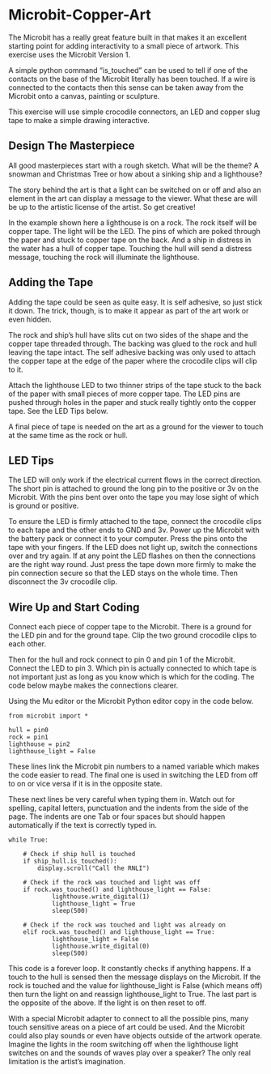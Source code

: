 # Microbit-Copper-Art

The Microbit has a really great feature built in that makes it an excellent starting point for adding interactivity to a small piece of artwork. This exercise uses the Microbit Version 1.

A simple python command “is_touched” can be used to tell if one of the contacts on the base of the Microbit literally has been touched. If a wire is connected to the contacts then this sense can be taken away from the Microbit onto a canvas, painting or sculpture.

This exercise will use simple crocodile connectors, an LED and copper slug tape to make a simple drawing interactive.

## Design The Masterpiece

All good masterpieces start with a rough sketch. What will be the theme? A snowman and Christmas Tree or how about a sinking ship and a lighthouse?

The story behind the art is that a light can be switched on or off and also an element in the art can display a message to the viewer. What these are will be up to the artistic license of the artist. So get creative!

In the example shown here a lighthouse is on a rock. The rock itself will be copper tape. The light will be the LED. The pins of which are poked through the paper and stuck to copper tape on the back. And a ship in distress in the water has a hull of copper tape. Touching the hull will send a distress message, touching the rock will illuminate the lighthouse.

## Adding the Tape

Adding the tape could be seen as quite easy. It is self adhesive, so just stick it down. The trick, though, is to make it appear as part of the art work or even hidden.

The rock and ship’s hull have slits cut on two sides of the shape and the copper tape threaded through. The backing was glued to the rock and hull leaving the tape intact. The self adhesive backing was only used to attach the copper tape at the edge of the paper where the crocodile clips will clip to it.

Attach the lighthouse LED to two thinner strips of the tape stuck to the back of the paper with small pieces of more copper tape. The LED pins are pushed through holes in the paper and stuck really tightly onto the copper tape. See the LED Tips below.

A final piece of tape is needed on the art as a ground for the viewer to touch at the same time as the rock or hull.

## LED Tips

The LED will only work if the electrical current flows in the correct direction. The short pin is attached to ground the long pin to the positive or 3v on the Microbit. With the pins bent over onto the tape you may lose sight of which is ground or positive.

To ensure the LED is firmly attached to the tape, connect the crocodile clips to each tape and the other ends to GND and 3v. Power up the Microbit with the battery pack or connect it to your computer. Press the pins onto the tape with your fingers. If the LED does not light up, switch the connections over and try again. If at any point the LED flashes on then the connections are the right way round. Just press the tape down more firmly to make the pin connection secure so that the LED stays on the whole time. Then disconnect the 3v crocodile clip.

## Wire Up and Start Coding

Connect each piece of copper tape to the Microbit. There is a ground for the LED pin and for the ground tape. Clip the two ground crocodile clips to each other. 

Then for the hull and rock connect to pin 0 and pin 1 of the Microbit. Connect the LED to pin 3. Which pin is actually connected to which tape is not important just as long as you know which is which for the coding. The code below maybe makes the connections clearer.

Using the Mu editor or the Microbit Python editor copy in the code below.

```
from microbit import *

hull = pin0
rock = pin1
lighthouse = pin2
lighthouse_light = False
```

These lines link the Microbit pin numbers to a named variable which makes the code easier to read. The final one is used in switching the LED from off to on or vice versa if it is in the opposite state.

These next lines be very careful when typing them in. Watch out for spelling, capital letters, punctuation and the indents from the side of the page. The indents are one Tab or four spaces but should happen automatically if the text is correctly typed in.

```
while True:

    # Check if ship hull is touched
    if ship_hull.is_touched():
        display.scroll("Call the RNLI")

    # Check if the rock was touched and light was off
    if rock.was_touched() and lighthouse_light == False:
            lighthouse.write_digital(1)
            lighthouse_light = True
            sleep(500)

    # Check if the rock was touched and light was already on
    elif rock.was_touched() and lighthouse_light == True:
            lighthouse_light = False
            lighthouse.write_digital(0)
            sleep(500)
```

This code is a forever loop. It constantly checks if anything happens. If a touch to the hull is sensed then the message displays on the Microbit. 
If the rock is touched and the value for lighthouse_light is False (which means off) then turn the light on and reassign lighthouse_light to True. The last part is the opposite of the above. If the light is on then reset to off.

With a special Microbit adapter to connect to all the possible pins, many touch sensitive areas on a piece of art could be used. And the Microbit could also play sounds or even have objects outside of the artwork operate. Imagine the lights in the room switching off when the lighthouse light switches on and the sounds of waves play over a speaker? The only real limitation is the artist’s imagination.
